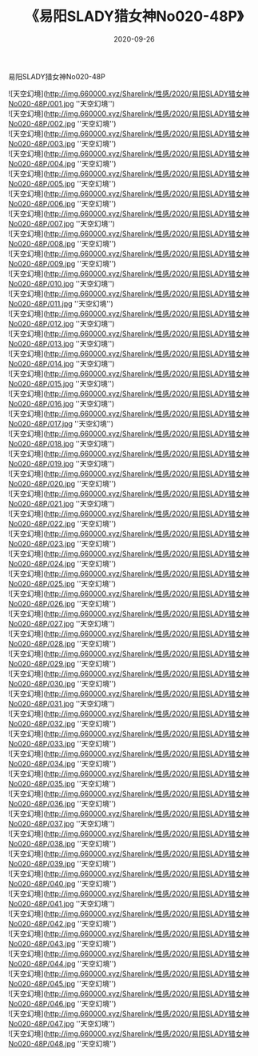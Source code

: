 ﻿---
layout: post
title:  《易阳SLADY猎女神No020-48P》
date:   2020-09-26
img: http://img.660000.xyz/Sharelink/性感/2020/易阳SLADY猎女神No020-48P/000.jpg
categories: [美女, 性感, 泳衣]
---

易阳SLADY猎女神No020-48P



![天空幻境](http://img.660000.xyz/Sharelink/性感/2020/易阳SLADY猎女神No020-48P/001.jpg ''天空幻境'') <br>
![天空幻境](http://img.660000.xyz/Sharelink/性感/2020/易阳SLADY猎女神No020-48P/002.jpg ''天空幻境'') <br>
![天空幻境](http://img.660000.xyz/Sharelink/性感/2020/易阳SLADY猎女神No020-48P/003.jpg ''天空幻境'') <br>
![天空幻境](http://img.660000.xyz/Sharelink/性感/2020/易阳SLADY猎女神No020-48P/004.jpg ''天空幻境'') <br>
![天空幻境](http://img.660000.xyz/Sharelink/性感/2020/易阳SLADY猎女神No020-48P/005.jpg ''天空幻境'') <br>
![天空幻境](http://img.660000.xyz/Sharelink/性感/2020/易阳SLADY猎女神No020-48P/006.jpg ''天空幻境'') <br>
![天空幻境](http://img.660000.xyz/Sharelink/性感/2020/易阳SLADY猎女神No020-48P/007.jpg ''天空幻境'') <br>
![天空幻境](http://img.660000.xyz/Sharelink/性感/2020/易阳SLADY猎女神No020-48P/008.jpg ''天空幻境'') <br>
![天空幻境](http://img.660000.xyz/Sharelink/性感/2020/易阳SLADY猎女神No020-48P/009.jpg ''天空幻境'') <br>
![天空幻境](http://img.660000.xyz/Sharelink/性感/2020/易阳SLADY猎女神No020-48P/010.jpg ''天空幻境'') <br>
![天空幻境](http://img.660000.xyz/Sharelink/性感/2020/易阳SLADY猎女神No020-48P/011.jpg ''天空幻境'') <br>
![天空幻境](http://img.660000.xyz/Sharelink/性感/2020/易阳SLADY猎女神No020-48P/012.jpg ''天空幻境'') <br>
![天空幻境](http://img.660000.xyz/Sharelink/性感/2020/易阳SLADY猎女神No020-48P/013.jpg ''天空幻境'') <br>
![天空幻境](http://img.660000.xyz/Sharelink/性感/2020/易阳SLADY猎女神No020-48P/014.jpg ''天空幻境'') <br>
![天空幻境](http://img.660000.xyz/Sharelink/性感/2020/易阳SLADY猎女神No020-48P/015.jpg ''天空幻境'') <br>
![天空幻境](http://img.660000.xyz/Sharelink/性感/2020/易阳SLADY猎女神No020-48P/016.jpg ''天空幻境'') <br>
![天空幻境](http://img.660000.xyz/Sharelink/性感/2020/易阳SLADY猎女神No020-48P/017.jpg ''天空幻境'') <br>
![天空幻境](http://img.660000.xyz/Sharelink/性感/2020/易阳SLADY猎女神No020-48P/018.jpg ''天空幻境'') <br>
![天空幻境](http://img.660000.xyz/Sharelink/性感/2020/易阳SLADY猎女神No020-48P/019.jpg ''天空幻境'') <br>
![天空幻境](http://img.660000.xyz/Sharelink/性感/2020/易阳SLADY猎女神No020-48P/020.jpg ''天空幻境'') <br>
![天空幻境](http://img.660000.xyz/Sharelink/性感/2020/易阳SLADY猎女神No020-48P/021.jpg ''天空幻境'') <br>
![天空幻境](http://img.660000.xyz/Sharelink/性感/2020/易阳SLADY猎女神No020-48P/022.jpg ''天空幻境'') <br>
![天空幻境](http://img.660000.xyz/Sharelink/性感/2020/易阳SLADY猎女神No020-48P/023.jpg ''天空幻境'') <br>
![天空幻境](http://img.660000.xyz/Sharelink/性感/2020/易阳SLADY猎女神No020-48P/024.jpg ''天空幻境'') <br>
![天空幻境](http://img.660000.xyz/Sharelink/性感/2020/易阳SLADY猎女神No020-48P/025.jpg ''天空幻境'') <br>
![天空幻境](http://img.660000.xyz/Sharelink/性感/2020/易阳SLADY猎女神No020-48P/026.jpg ''天空幻境'') <br>
![天空幻境](http://img.660000.xyz/Sharelink/性感/2020/易阳SLADY猎女神No020-48P/027.jpg ''天空幻境'') <br>
![天空幻境](http://img.660000.xyz/Sharelink/性感/2020/易阳SLADY猎女神No020-48P/028.jpg ''天空幻境'') <br>
![天空幻境](http://img.660000.xyz/Sharelink/性感/2020/易阳SLADY猎女神No020-48P/029.jpg ''天空幻境'') <br>
![天空幻境](http://img.660000.xyz/Sharelink/性感/2020/易阳SLADY猎女神No020-48P/030.jpg ''天空幻境'') <br>
![天空幻境](http://img.660000.xyz/Sharelink/性感/2020/易阳SLADY猎女神No020-48P/031.jpg ''天空幻境'') <br>
![天空幻境](http://img.660000.xyz/Sharelink/性感/2020/易阳SLADY猎女神No020-48P/032.jpg ''天空幻境'') <br>
![天空幻境](http://img.660000.xyz/Sharelink/性感/2020/易阳SLADY猎女神No020-48P/033.jpg ''天空幻境'') <br>
![天空幻境](http://img.660000.xyz/Sharelink/性感/2020/易阳SLADY猎女神No020-48P/034.jpg ''天空幻境'') <br>
![天空幻境](http://img.660000.xyz/Sharelink/性感/2020/易阳SLADY猎女神No020-48P/035.jpg ''天空幻境'') <br>
![天空幻境](http://img.660000.xyz/Sharelink/性感/2020/易阳SLADY猎女神No020-48P/036.jpg ''天空幻境'') <br>
![天空幻境](http://img.660000.xyz/Sharelink/性感/2020/易阳SLADY猎女神No020-48P/037.jpg ''天空幻境'') <br>
![天空幻境](http://img.660000.xyz/Sharelink/性感/2020/易阳SLADY猎女神No020-48P/038.jpg ''天空幻境'') <br>
![天空幻境](http://img.660000.xyz/Sharelink/性感/2020/易阳SLADY猎女神No020-48P/039.jpg ''天空幻境'') <br>
![天空幻境](http://img.660000.xyz/Sharelink/性感/2020/易阳SLADY猎女神No020-48P/040.jpg ''天空幻境'') <br>
![天空幻境](http://img.660000.xyz/Sharelink/性感/2020/易阳SLADY猎女神No020-48P/041.jpg ''天空幻境'') <br>
![天空幻境](http://img.660000.xyz/Sharelink/性感/2020/易阳SLADY猎女神No020-48P/042.jpg ''天空幻境'') <br>
![天空幻境](http://img.660000.xyz/Sharelink/性感/2020/易阳SLADY猎女神No020-48P/043.jpg ''天空幻境'') <br>
![天空幻境](http://img.660000.xyz/Sharelink/性感/2020/易阳SLADY猎女神No020-48P/044.jpg ''天空幻境'') <br>
![天空幻境](http://img.660000.xyz/Sharelink/性感/2020/易阳SLADY猎女神No020-48P/045.jpg ''天空幻境'') <br>
![天空幻境](http://img.660000.xyz/Sharelink/性感/2020/易阳SLADY猎女神No020-48P/046.jpg ''天空幻境'') <br>
![天空幻境](http://img.660000.xyz/Sharelink/性感/2020/易阳SLADY猎女神No020-48P/047.jpg ''天空幻境'') <br>
![天空幻境](http://img.660000.xyz/Sharelink/性感/2020/易阳SLADY猎女神No020-48P/048.jpg ''天空幻境'') <br>